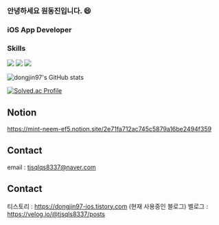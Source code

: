### 안녕하세요 원동진입니다. 😄
### iOS App Developer 
### Skills
<img src="https://img.shields.io/badge/iOS-000000?style=for-the-badge&logo=Apple&logoColor=white"/> <img src="https://img.shields.io/badge/Xcode-147EFB?style=for-the-badge&logo=Xcode&logoColor=white"/> 
<img src="https://img.shields.io/badge/Swift-F05138?style=for-the-badge&logo=swift&logoColor=white"/> 

![dongjin97's GitHub stats](https://github-readme-stats-sigma-five.vercel.app/api?username=dongjin97&show_icons=true&theme=radical)

[![Solved.ac Profile](http://mazassumnida.wtf/api/v2/generate_badge?boj=tjsqls8337)](https://solved.ac/tjsqls8337/)
## Notion
https://mint-neem-ef5.notion.site/2e71fa712ac745c5879a16be2494f359
## Contact
email : tjsqlqs8337@naver.com
## Contact
티스토리 : https://dongjin97-ios.tistory.com (현재 사용중인 블로그)
벨로그 : https://velog.io/@tjsqls8337/posts
